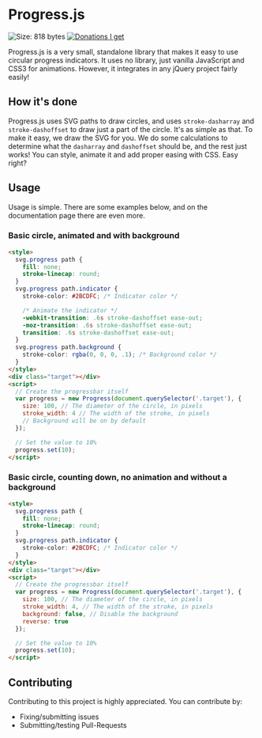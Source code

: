 # Progress.js
![Size: 818 bytes](https://img.shields.io/badge/Size-818%20bytes-green.svg?style=flat)
[![Donations I get](https://img.shields.io/gratipay/jeroenvisser101.svg?style=flat)](https://gratipay.com/jeroenvisser101/)

Progress.js is a very small, standalone library that makes it easy to use circular progress indicators. It uses no library, just vanilla JavaScript and CSS3 for animations. However, it integrates in any jQuery project fairly easily!

## How it's done
Progress.js uses SVG paths to draw circles, and uses `stroke-dasharray` and `stroke-dashoffset` to draw just a part of the circle. It's as simple as that. To make it easy, we draw the SVG for you. We do some calculations to determine what the `dasharray` and `dashoffset` should be, and the rest just works! You can style, animate it and add proper easing with CSS. Easy right?

## Usage
Usage is simple. There are some examples below, and on the documentation page there are even more.

### Basic circle, animated and with background
``` html
<style>
  svg.progress path {
    fill: none;
    stroke-linecap: round;
  }
  svg.progress path.indicator {
    stroke-color: #2BCDFC; /* Indicator color */

    /* Animate the indicator */
    -webkit-transition: .6s stroke-dashoffset ease-out;
    -moz-transition: .6s stroke-dashoffset ease-out;
    transition: .6s stroke-dashoffset ease-out;
  }
  svg.progress path.background {
    stroke-color: rgba(0, 0, 0, .1); /* Background color */
  }
</style>
<div class="target"></div>
<script>
  // Create the progressbar itself
  var progress = new Progress(document.querySelector('.target'), {
    size: 100, // The diameter of the circle, in pixels
    stroke_width: 4 // The width of the stroke, in pixels
    // Background will be on by default
  });

  // Set the value to 10%
  progress.set(10);
</script>
```

### Basic circle, counting down, no animation and without a background
``` html
<style>
  svg.progress path {
    fill: none;
    stroke-linecap: round;
  }
  svg.progress path.indicator {
    stroke-color: #2BCDFC; /* Indicator color */
  }
</style>
<div class="target"></div>
<script>
  // Create the progressbar itself
  var progress = new Progress(document.querySelector('.target'), {
    size: 100, // The diameter of the circle, in pixels
    stroke_width: 4, // The width of the stroke, in pixels
    background: false, // Disable the background
    reverse: true
  });

  // Set the value to 10%
  progress.set(10);
</script>
```

## Contributing
Contributing to this project is highly appreciated. You can contribute by:
 - Fixing/submitting issues
 - Submitting/testing Pull-Requests
